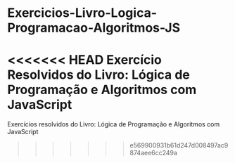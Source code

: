 # Exercicios-Livro-Logica-Programacao-Algoritmos-JS
<<<<<<< HEAD
Exercício Resolvidos do Livro: Lógica de Programação e Algoritmos com JavaScript
=======
Exercícios resolvidos do Livro: Lógica de Programação e Algoritmos com JavaScript
>>>>>>> e569900931b61d247d008497ac9874aee6cc249a
